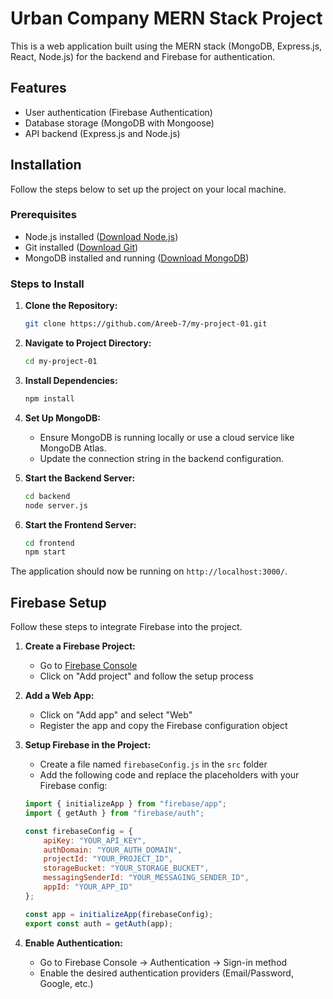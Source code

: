 # Urban Company MERN Stack Project

This is a web application built using the MERN stack (MongoDB, Express.js, React, Node.js) for the backend and Firebase for authentication.

## Features

- User authentication (Firebase Authentication)
- Database storage (MongoDB with Mongoose)
- API backend (Express.js and Node.js)

## Installation

Follow the steps below to set up the project on your local machine.

### Prerequisites

- Node.js installed ([Download Node.js](https://nodejs.org/))
- Git installed ([Download Git](https://git-scm.com/))
- MongoDB installed and running ([Download MongoDB](https://www.mongodb.com/))

### Steps to Install

1. **Clone the Repository:**

   ```sh
   git clone https://github.com/Areeb-7/my-project-01.git
   ```

2. **Navigate to Project Directory:**

   ```sh
   cd my-project-01
   ```

3. **Install Dependencies:**

   ```sh
   npm install
   ```

4. **Set Up MongoDB:**

   - Ensure MongoDB is running locally or use a cloud service like MongoDB Atlas.
   - Update the connection string in the backend configuration.

5. **Start the Backend Server:**

   ```sh
   cd backend
   node server.js
   ```

6. **Start the Frontend Server:**

   ```sh
   cd frontend
   npm start
   ```

The application should now be running on `http://localhost:3000/`.

## Firebase Setup

Follow these steps to integrate Firebase into the project.

1. **Create a Firebase Project:**

   - Go to [Firebase Console](https://console.firebase.google.com/)
   - Click on "Add project" and follow the setup process

2. **Add a Web App:**

   - Click on "Add app" and select "Web"
   - Register the app and copy the Firebase configuration object

3. **Setup Firebase in the Project:**

   - Create a file named `firebaseConfig.js` in the `src` folder
   - Add the following code and replace the placeholders with your Firebase config:

   ```js
   import { initializeApp } from "firebase/app";
   import { getAuth } from "firebase/auth";

   const firebaseConfig = {
       apiKey: "YOUR_API_KEY",
       authDomain: "YOUR_AUTH_DOMAIN",
       projectId: "YOUR_PROJECT_ID",
       storageBucket: "YOUR_STORAGE_BUCKET",
       messagingSenderId: "YOUR_MESSAGING_SENDER_ID",
       appId: "YOUR_APP_ID"
   };

   const app = initializeApp(firebaseConfig);
   export const auth = getAuth(app);
   ```

4. **Enable Authentication:**

   - Go to Firebase Console → Authentication → Sign-in method
   - Enable the desired authentication providers (Email/Password, Google, etc.)

##

